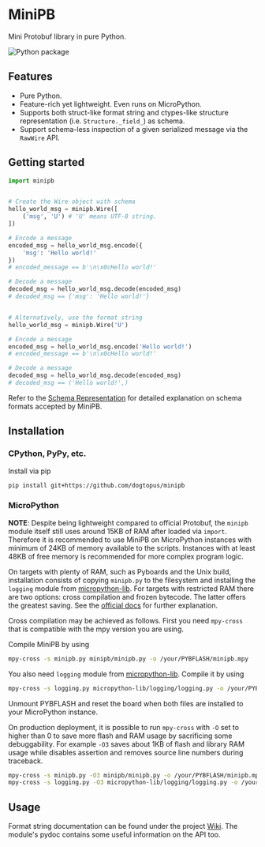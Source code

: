 # MiniPB

Mini Protobuf library in pure Python.

![Python package](https://github.com/dogtopus/minipb/workflows/Python%20package/badge.svg)

## Features

- Pure Python.
- Feature-rich yet lightweight. Even runs on MicroPython.
- Supports both struct-like format string and ctypes-like structure representation (i.e. `Structure._field_`) as schema.
- Support schema-less inspection of a given serialized message via the `RawWire` API.

## Getting started

```python
import minipb


# Create the Wire object with schema
hello_world_msg = minipb.Wire([
    ('msg', 'U') # 'U' means UTF-8 string.
])

# Encode a message
encoded_msg = hello_world_msg.encode({
    'msg': 'Hello world!'
})
# encoded_message == b'\n\x0cHello world!'

# Decode a message
decoded_msg = hello_world_msg.decode(encoded_msg)
# decoded_msg == {'msg': 'Hello world!'}


# Alternatively, use the format string
hello_world_msg = minipb.Wire('U')

# Encode a message
encoded_msg = hello_world_msg.encode('Hello world!')
# encoded_message == b'\n\x0cHello world!'

# Decode a message
decoded_msg = hello_world_msg.decode(encoded_msg)
# decoded_msg == ('Hello world!',)
```

Refer to the [Schema Representation][schema] for detailed explanation on schema formats accepted by MiniPB.

## Installation

### CPython, PyPy, etc.

Install via pip

```sh
pip install git+https://github.com/dogtopus/minipb
```

### MicroPython

**NOTE**: Despite being lightweight compared to official Protobuf, the `minipb` module itself still uses around 15KB of RAM after loaded via `import`. Therefore it is recommended to use MiniPB on MicroPython instances with minimum of 24KB of memory available to the scripts. Instances with at least 48KB of free memory is recommended for more complex program logic.

On targets with plenty of RAM, such as Pyboards and the Unix build, installation consists of copying `minipb.py` to the filesystem and installing the `logging` module from [micropython-lib][mpylib]. For targets with restricted RAM there are two options: cross compilation and frozen bytecode. The latter offers the greatest saving. See the [official docs][mpydoc] for further explanation.

Cross compilation may be achieved as follows. First you need `mpy-cross` that is compatible with the mpy version you are using.

Compile MiniPB by using

```sh
mpy-cross -s minipb.py minipb/minipb.py -o /your/PYBFLASH/minipb.mpy
```

You also need `logging` module from [micropython-lib][mpylib]. Compile it by using

```sh
mpy-cross -s logging.py micropython-lib/logging/logging.py -o /your/PYBFLASH/logging.mpy
```

Unmount PYBFLASH and reset the board when both files are installed to your MicroPython instance.

On production deployment, it is possible to run `mpy-cross` with `-O` set to higher than 0 to save more flash and RAM usage by sacrificing some debuggability. For example `-O3` saves about 1KB of flash and library RAM usage while disables assertion and removes source line numbers during traceback.

```sh
mpy-cross -s minipb.py -O3 minipb/minipb.py -o /your/PYBFLASH/minipb.mpy
mpy-cross -s logging.py -O3 micropython-lib/logging/logging.py -o /your/PYBFLASH/logging.mpy
```

## Usage

Format string documentation can be found under the project [Wiki][wiki]. The module's pydoc contains some useful information on the API too.

[mpylib]: https://github.com/micropython/micropython-lib
[wiki]: https://github.com/dogtopus/minipb/wiki
[schema]: https://github.com/dogtopus/minipb/wiki/Schema-Representations
[mpydoc]: http://docs.micropython.org/en/latest/reference/packages.html

